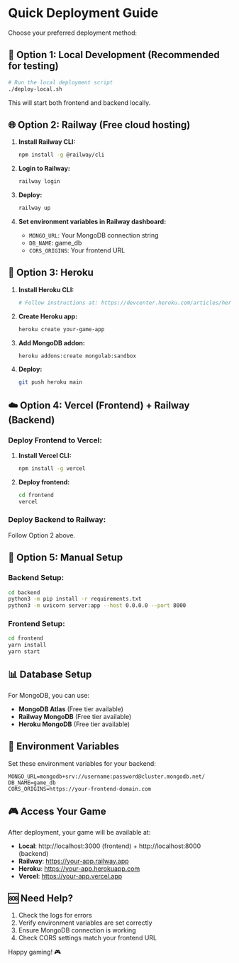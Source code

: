# Quick Deployment Guide

Choose your preferred deployment method:

## 🚀 Option 1: Local Development (Recommended for testing)

```bash
# Run the local deployment script
./deploy-local.sh
```

This will start both frontend and backend locally.

## 🌐 Option 2: Railway (Free cloud hosting)

1. **Install Railway CLI:**
   ```bash
   npm install -g @railway/cli
   ```

2. **Login to Railway:**
   ```bash
   railway login
   ```

3. **Deploy:**
   ```bash
   railway up
   ```

4. **Set environment variables in Railway dashboard:**
   - `MONGO_URL`: Your MongoDB connection string
   - `DB_NAME`: game_db
   - `CORS_ORIGINS`: Your frontend URL

## 🎯 Option 3: Heroku

1. **Install Heroku CLI:**
   ```bash
   # Follow instructions at: https://devcenter.heroku.com/articles/heroku-cli
   ```

2. **Create Heroku app:**
   ```bash
   heroku create your-game-app
   ```

3. **Add MongoDB addon:**
   ```bash
   heroku addons:create mongolab:sandbox
   ```

4. **Deploy:**
   ```bash
   git push heroku main
   ```

## ☁️ Option 4: Vercel (Frontend) + Railway (Backend)

### Deploy Frontend to Vercel:

1. **Install Vercel CLI:**
   ```bash
   npm install -g vercel
   ```

2. **Deploy frontend:**
   ```bash
   cd frontend
   vercel
   ```

### Deploy Backend to Railway:
Follow Option 2 above.

## 🔧 Option 5: Manual Setup

### Backend Setup:
```bash
cd backend
python3 -m pip install -r requirements.txt
python3 -m uvicorn server:app --host 0.0.0.0 --port 8000
```

### Frontend Setup:
```bash
cd frontend
yarn install
yarn start
```

## 📊 Database Setup

For MongoDB, you can use:
- **MongoDB Atlas** (Free tier available)
- **Railway MongoDB** (Free tier available)
- **Heroku MongoDB** (Free tier available)

## 🔗 Environment Variables

Set these environment variables for your backend:

```env
MONGO_URL=mongodb+srv://username:password@cluster.mongodb.net/
DB_NAME=game_db
CORS_ORIGINS=https://your-frontend-domain.com
```

## 🎮 Access Your Game

After deployment, your game will be available at:
- **Local**: http://localhost:3000 (frontend) + http://localhost:8000 (backend)
- **Railway**: https://your-app.railway.app
- **Heroku**: https://your-app.herokuapp.com
- **Vercel**: https://your-app.vercel.app

## 🆘 Need Help?

1. Check the logs for errors
2. Verify environment variables are set correctly
3. Ensure MongoDB connection is working
4. Check CORS settings match your frontend URL

Happy gaming! 🎮